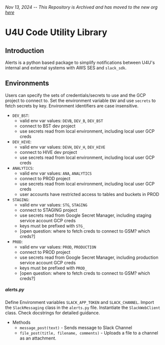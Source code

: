 *Nov 13, 2024 -- This Repository is Archived and has moved to the new org [here](https://github.com/USA-for-UNHCR/U4U_Utils)*

# U4U Code Utility Library 

## Introduction
Alerts is a python based package to simplify notifications between U4U's internal and external systems with AWS SES and `slack_sdk`.

## Environments
Users can specify the sets of credentials/secrets to use and the GCP project to connect to.
Set the environment variable `ENV` and use `secrets` to fetch secrets by key.
Environment identifiers are case insensitive.

* `DEV_BST`:
    * valid env var values: `DEVB`, `DEV_B`, `DEV_BST`
    * connect to BST dev project
    * use secrets read from local environment, including local user GCP creds
* `DEV_HIVE`:
    * valid env var values: `DEVH`, `DEV_H`, `DEV_HIVE`
    * connect to HIVE dev project
    * use secrets read from local environment, including local user GCP creds
* `ANALYTICS`:
    * valid env var values: `ANA`, `ANALYTICS`
    * connect to PROD project
    * use secrets read from local environment, including local user GCP creds
    * user accounts have restricted access to tables and buckets in PROD
* `STAGING`:
    * valid env var values: `STG`, `STAGING`
    * connect to STAGING project
    * use secrets read from Google Secret Manager, including staging service account GCP creds
    * keys must be prefixed with `STG_`
    * [open question: where to fetch creds to connect to GSM? which creds?]
* `PROD`:
    * valid env var values: `PROD`, `PRODUCTION`
    * connect to PROD project
    * use secrets read from Google Secret Manager, including production service account GCP creds
    * keys must be prefixed with `PROD_`
    * [open question: where to fetch creds to connect to GSM? which creds?]

##### alerts.py
Define Environment variables `SLACK_APP_TOKEN` and `SLACK_CHANNEL`.
Import the `SlackMessaging` class in the `alerts.py` file. Instantiate the `SlackWebClient` class. Check docstrings for detailed guidance.
* Methods
  * `message_post(text)` - Sends message to Slack Channel
  * `file_post(title, filename, comments)` - Uploads a file to a channel as an attachment.
